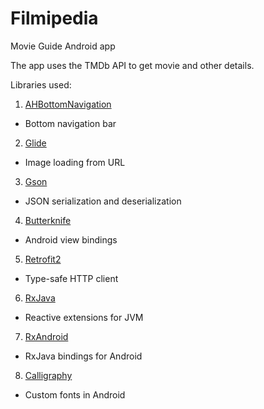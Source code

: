 # Filmipedia
Movie Guide Android app

The app uses the TMDb API to get movie and other details.

Libraries used:
1. [AHBottomNavigation](https://github.com/aurelhubert/ahbottomnavigation)
  * Bottom navigation bar  
2. [Glide](https://github.com/bumptech/glide)
  * Image loading from URL
3. [Gson](https://github.com/google/gson)
  * JSON serialization and deserialization
4. [Butterknife](https://github.com/JakeWharton/butterknife)
  * Android view bindings
5. [Retrofit2](https://github.com/square/retrofit)
  * Type-safe HTTP client
6. [RxJava](https://github.com/ReactiveX/RxJava)
  * Reactive extensions for JVM
7. [RxAndroid](https://github.com/ReactiveX/RxAndroid)
  * RxJava bindings for Android
8. [Calligraphy](https://github.com/chrisjenx/Calligraphy)
  * Custom fonts in Android
